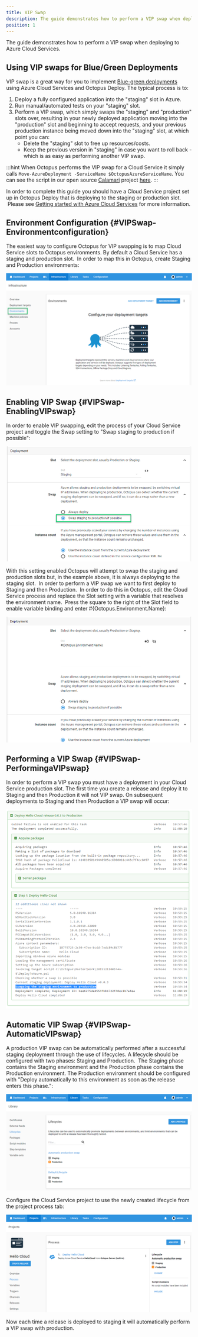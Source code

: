 ```yaml
---
title: VIP Swap
description: The guide demonstrates how to perform a VIP swap when deploying to Azure Cloud Services.
position: 1
---
```


The guide demonstrates how to perform a VIP swap when deploying to Azure Cloud Services.


## Using VIP swaps for Blue/Green Deployments

VIP swap is a great way for you to implement [Blue-green deployments](/docs/deployment-patterns/blue-green-deployments/index.md) using Azure Cloud Services and Octopus Deploy. The typical process is to:

1. Deploy a fully configured application into the "staging" slot in Azure.
2. Run manual/automated tests on your "staging" slot.
3. Perform a VIP swap, which simply swaps the "staging" and "production" slots over, resulting in your newly deployed application moving into the "production" slot and beginning to accept requests, and your previous production instance being moved down into the "staging" slot, at which point you can:
    * Delete the "staging" slot to free up resources/costs.
    * Keep the previous version in "staging" in case you want to roll back - which is as easy as performing another VIP swap.


:::hint
When Octopus performs the VIP swap for a Cloud Service it simply calls `Move-AzureDeployment -ServiceName $OctopusAzureServiceName`. You can see the script in our open source [Calamari](https://github.com/OctopusDeploy/Calamari) project [here](https://github.com/OctopusDeploy/Calamari/blob/master/source/Calamari.Azure/Scripts/SwapAzureCloudServiceDeployment.ps1).
:::

In order to complete this guide you should have a Cloud Service project set up in Octopus Deploy that is deploying to the staging or production slot.  Please see [Getting started with Azure Cloud Services](/docs/deployment-examples/azure-deployments/cloud-services/getting-started-with-azure-cloud-services.md) for more information.

## Environment Configuration {#VIPSwap-Environmentconfiguration}

The easiest way to configure Octopus for VIP swapping is to map Cloud Service slots to Octopus environments. By default a Cloud Service has a staging and production slot.  In order to map this in Octopus, create Staging and Production environments:

![](environments.png "width=500")

## Enabling VIP Swap {#VIPSwap-EnablingVIPswap}

In order to enable VIP swapping, edit the process of your Cloud Service project and toggle the Swap setting to "Swap staging to production if possible":

![](vip-swap.png "width=500")

With this setting enabled Octopus will attempt to swap the staging and production slots but, in the example above, it is always deploying to the staging slot.  In order to perform a VIP swap we want to first deploy to Staging and then Production.  In order to do this in Octopus, edit the Cloud Service process and replace the Slot setting with a variable that resolves the environment name.  Press the square to the right of the Slot field to enable variable binding and enter #{Octopus.Environment.Name}:

![](vip-swap-binding.png "width=500")

## Performing a VIP Swap {#VIPSwap-PerformingaVIPswap}

In order to perform a VIP swap you must have a deployment in your Cloud Service production slot. The first time you create a release and deploy it to Staging and then Production it will not VIP swap. On subsequent deployments to Staging and then Production a VIP swap will occur:

![](vip-task-log.png "width=500")

## Automatic VIP Swap {#VIPSwap-AutomaticVIPswap}

A production VIP swap can be automatically performed after a successful staging deployment through the use of lifecycles. A lifecycle should be configured with two phases: Staging and Production.  The Staging phase contains the Staging environment and the Production phase contains the Production environment. The Production environment should be configured with "Deploy automatically to this environment as soon as the release enters this phase.":

![](vip-lifecycles.png "width=500")

Configure the Cloud Service project to use the newly created lifecycle from the project process tab:

![](vip-project-lifecycle.png "width=500")

Now each time a release is deployed to staging it will automatically perform a VIP swap with production.
